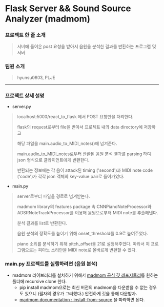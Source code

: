 # Flask Server && Sound Source Analyzer (madmom)

### 프로젝트 한 줄 소개
> 서버에 들어온 post 요청을 받아서 음원을 분석한 결과를 반환하는 프로그램 및 서버

### 팀원 소개
> hyunsu0803, PLJE

----------

### 프로젝트 상세 설명
+ server.py
>
> localhost:5000/react_to_flask 에서 POST 요청만을 처리한다.
>
> flask의 request로부터 file을 받아서 프로젝트 내의 data directory에 저장하고
> 
> 해당 파일을 main.audio_to_MIDI_notes()에 넘겨준다.
>
> main.audio_to_MIDI_notes로부터 반환된 음원 분석 결과를 parsing 하여 json 형식으로 클라이언트에게 반환한다.
>
> 반환되는 정보에는 각 음이 attack된 timing ('second')과 MIDI note code ('code')가 각각 json 객체의 key-value pair로 들어가있다.

+ main.py
> 
> server로부터 파일을 경로로 넘겨받는다.
> 
> madmom library의 features package 속 CNNPianoNoteProcessor와 ADSRNoteTrackProcessor를 이용해 음원으로부터 MIDI note를 추출해낸다.
>
> 분석 결과를 list로 반환한다. 
> 
> 음원 분석의 정확도를 높이기 위해 onset_threshold를 0.9로 높여주었다.
>
> piano 소리를 분석하기 위해 pitch_offset을 21로 설정해주었다. 따라서 이 프로그램으로는 피아노 소리만을 MIDI note로 올바르게 변환할 수 있다.


### main.py 프로젝트를 실행하려면 (음원 분석)
+ madmom 라이브러리를 설치하기 위해서 [madmom 공식 깃 레포지토리](https://github.com/CPJKU/madmom)를 원하는 폴더에 recursive clone 한다. 
  - pip install madmom으로는 최신 버전의 madmom을 다운받을 수 없는 경우도 있으니 (필자의 경우가 그러했다.) 안전하게 깃을 통해 다운받자.
  - [madmom documentation : install-from-source](https://madmom.readthedocs.io/en/latest/installation.html#install-from-source) 을 따라하면 된다. 
